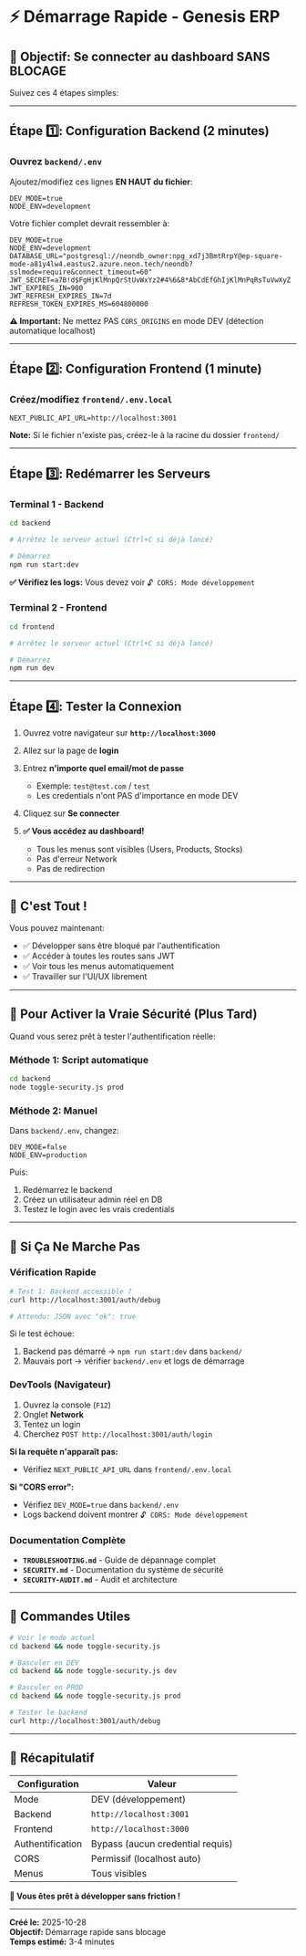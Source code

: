 # ⚡ Démarrage Rapide - Genesis ERP

## 🎯 Objectif: Se connecter au dashboard SANS BLOCAGE

Suivez ces 4 étapes simples:

---

## Étape 1️⃣: Configuration Backend (2 minutes)

### Ouvrez `backend/.env`

Ajoutez/modifiez ces lignes **EN HAUT du fichier**:

```env
DEV_MODE=true
NODE_ENV=development
```

Votre fichier complet devrait ressembler à:

```env
DEV_MODE=true
NODE_ENV=development
DATABASE_URL="postgresql://neondb_owner:npg_xd7j3BmtRrpY@ep-square-mode-a81y4lw4.eastus2.azure.neon.tech/neondb?sslmode=require&connect_timeout=60"
JWT_SECRET=a7B!d$FgHjKlMnpQrStUvWxYz2#4%6&8*AbCdEfGhIjKlMnPqRsTuVwXyZ
JWT_EXPIRES_IN=900
JWT_REFRESH_EXPIRES_IN=7d
REFRESH_TOKEN_EXPIRES_MS=604800000
```

**⚠️ Important:** Ne mettez PAS `CORS_ORIGINS` en mode DEV (détection automatique localhost)

---

## Étape 2️⃣: Configuration Frontend (1 minute)

### Créez/modifiez `frontend/.env.local`

```env
NEXT_PUBLIC_API_URL=http://localhost:3001
```

**Note:** Si le fichier n'existe pas, créez-le à la racine du dossier `frontend/`

---

## Étape 3️⃣: Redémarrer les Serveurs

### Terminal 1 - Backend

```bash
cd backend

# Arrêtez le serveur actuel (Ctrl+C si déjà lancé)

# Démarrez
npm run start:dev
```

**✅ Vérifiez les logs:** Vous devez voir `🔓 CORS: Mode développement`

### Terminal 2 - Frontend

```bash
cd frontend

# Arrêtez le serveur actuel (Ctrl+C si déjà lancé)

# Démarrez
npm run dev
```

---

## Étape 4️⃣: Tester la Connexion

1. Ouvrez votre navigateur sur **`http://localhost:3000`**

2. Allez sur la page de **login**

3. Entrez **n'importe quel email/mot de passe**
   - Exemple: `test@test.com` / `test`
   - Les credentials n'ont PAS d'importance en mode DEV

4. Cliquez sur **Se connecter**

5. **✅ Vous accédez au dashboard!**
   - Tous les menus sont visibles (Users, Products, Stocks)
   - Pas d'erreur Network
   - Pas de redirection

---

## 🎉 C'est Tout !

Vous pouvez maintenant:
- ✅ Développer sans être bloqué par l'authentification
- ✅ Accéder à toutes les routes sans JWT
- ✅ Voir tous les menus automatiquement
- ✅ Travailler sur l'UI/UX librement

---

## 🔄 Pour Activer la Vraie Sécurité (Plus Tard)

Quand vous serez prêt à tester l'authentification réelle:

### Méthode 1: Script automatique

```bash
cd backend
node toggle-security.js prod
```

### Méthode 2: Manuel

Dans `backend/.env`, changez:

```env
DEV_MODE=false
NODE_ENV=production
```

Puis:
1. Redémarrez le backend
2. Créez un utilisateur admin réel en DB
3. Testez le login avec les vrais credentials

---

## 🚨 Si Ça Ne Marche Pas

### Vérification Rapide

```bash
# Test 1: Backend accessible ?
curl http://localhost:3001/auth/debug

# Attendu: JSON avec "ok": true
```

Si le test échoue:
1. Backend pas démarré → `npm run start:dev` dans `backend/`
2. Mauvais port → vérifier `backend/.env` et logs de démarrage

### DevTools (Navigateur)

1. Ouvrez la console (`F12`)
2. Onglet **Network**
3. Tentez un login
4. Cherchez `POST http://localhost:3001/auth/login`

**Si la requête n'apparaît pas:**
- Vérifiez `NEXT_PUBLIC_API_URL` dans `frontend/.env.local`

**Si "CORS error":**
- Vérifiez `DEV_MODE=true` dans `backend/.env`
- Logs backend doivent montrer `🔓 CORS: Mode développement`

### Documentation Complète

- **`TROUBLESHOOTING.md`** - Guide de dépannage complet
- **`SECURITY.md`** - Documentation du système de sécurité
- **`SECURITY-AUDIT.md`** - Audit et architecture

---

## 📱 Commandes Utiles

```bash
# Voir le mode actuel
cd backend && node toggle-security.js

# Basculer en DEV
cd backend && node toggle-security.js dev

# Basculer en PROD
cd backend && node toggle-security.js prod

# Tester le backend
curl http://localhost:3001/auth/debug
```

---

## 🎯 Récapitulatif

| Configuration | Valeur |
|---------------|--------|
| Mode | DEV (développement) |
| Backend | `http://localhost:3001` |
| Frontend | `http://localhost:3000` |
| Authentification | Bypass (aucun credential requis) |
| CORS | Permissif (localhost auto) |
| Menus | Tous visibles |

**🚀 Vous êtes prêt à développer sans friction !**

---

**Créé le:** 2025-10-28  
**Objectif:** Démarrage rapide sans blocage  
**Temps estimé:** 3-4 minutes
